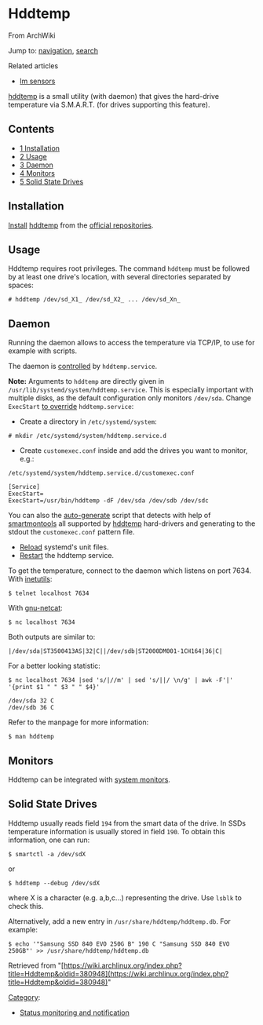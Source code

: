 # Hddtemp

From ArchWiki

Jump to: [navigation](#column-one), [search](#searchInput)

Related articles

*   [lm sensors](/index.php/Lm_sensors "Lm sensors")

[hddtemp](https://savannah.nongnu.org/projects/hddtemp/) is a small utility (with daemon) that gives the hard-drive temperature via S.M.A.R.T. (for drives supporting this feature).

## Contents

*   [1 Installation](#Installation)
*   [2 Usage](#Usage)
*   [3 Daemon](#Daemon)
*   [4 Monitors](#Monitors)
*   [5 Solid State Drives](#Solid_State_Drives)

## Installation

[Install](/index.php/Pacman "Pacman") [hddtemp](https://www.archlinux.org/packages/?name=hddtemp) from the [official repositories](/index.php/Official_repositories "Official repositories").

## Usage

Hddtemp requires root privileges. The command `hddtemp` must be followed by at least one drive's location, with several directories separated by spaces:

```
# hddtemp /dev/sd_X1_ /dev/sd_X2_ ... /dev/sd_Xn_

```

## Daemon

Running the daemon allows to access the temperature via TCP/IP, to use for example with scripts.

The daemon is [controlled](/index.php/Systemd#Using_units "Systemd") by `hddtemp.service`.

**Note:** Arguments to `hddtemp` are directly given in `/usr/lib/systemd/system/hddtemp.service`. This is especially important with multiple disks, as the default configuration only monitors `/dev/sda`. Change `ExecStart` [to override](/index.php/Systemd#Editing_provided_unit_files "Systemd") `hddtemp.service`:

*   Create a directory in `/etc/systemd/system`:

```
# mkdir /etc/systemd/system/hddtemp.service.d

```

*   Create `customexec.conf` inside and add the drives you want to monitor, e.g.:

 `/etc/systemd/system/hddtemp.service.d/customexec.conf` 

```
[Service]
ExecStart=
ExecStart=/usr/bin/hddtemp -dF /dev/sda /dev/sdb /dev/sdc
```

You can also the [auto-generate](https://github.com/AndyCrowd/auto-generate-configuration-files/blob/master/gen-customexec.conf-hddtemp.sh) script that detects with help of [smartmontools](https://www.archlinux.org/packages/?name=smartmontools) all supported by [hddtemp](https://www.archlinux.org/packages/?name=hddtemp) hard-drivers and generating to the stdout the `customexec.conf` pattern file.

*   [Reload](/index.php/Reload "Reload") systemd's unit files.
*   [Restart](/index.php/Restart "Restart") the hddtemp service.

To get the temperature, connect to the daemon which listens on port 7634\. With [inetutils](https://www.archlinux.org/packages/?name=inetutils):

```
$ telnet localhost 7634

```

With [gnu-netcat](https://www.archlinux.org/packages/?name=gnu-netcat):

```
$ nc localhost 7634

```

Both outputs are similar to:

```
|/dev/sda|ST3500413AS|32|C||/dev/sdb|ST2000DM001-1CH164|36|C|

```

For a better looking statistic:

 `$ nc localhost 7634 |sed 's/|//m' | sed 's/||/ \n/g' | awk -F'|' '{print $1 " " $3 " " $4}'` 

```
/dev/sda 32 C 
/dev/sdb 36 C
```

Refer to the manpage for more information:

```
$ man hddtemp

```

## Monitors

Hddtemp can be integrated with [system monitors](/index.php/List_of_applications#System_monitoring "List of applications").

## Solid State Drives

Hddtemp usually reads field `194` from the smart data of the drive. In SSDs temperature information is usually stored in field `190`. To obtain this information, one can run:

```
$ smartctl -a /dev/sdX

```

or

```
$ hddtemp --debug /dev/sdX

```

where X is a character (e.g. a,b,c...) representing the drive. Use `lsblk` to check this.

Alternatively, add a new entry in `/usr/share/hddtemp/hddtemp.db`. For example:

```
$ echo '"Samsung SSD 840 EVO 250G B" 190 C "Samsung SSD 840 EVO 250GB"' >> /usr/share/hddtemp/hddtemp.db

```

Retrieved from "[https://wiki.archlinux.org/index.php?title=Hddtemp&oldid=380948](https://wiki.archlinux.org/index.php?title=Hddtemp&oldid=380948)"

[Category](/index.php/Special:Categories "Special:Categories"):

*   [Status monitoring and notification](/index.php/Category:Status_monitoring_and_notification "Category:Status monitoring and notification")